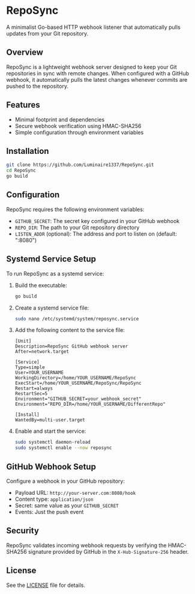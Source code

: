 # RepoSync

A minimalist Go-based HTTP webhook listener that automatically pulls updates from your Git repository.

## Overview

RepoSync is a lightweight webhook server designed to keep your Git repositories in sync with remote changes. When configured with a GitHub webhook, it automatically pulls the latest changes whenever commits are pushed to the repository.

## Features

- Minimal footprint and dependencies
- Secure webhook verification using HMAC-SHA256
- Simple configuration through environment variables

## Installation

```bash
git clone https://github.com/Luminaire1337/RepoSync.git
cd RepoSync
go build
```

## Configuration

RepoSync requires the following environment variables:

- `GITHUB_SECRET`: The secret key configured in your GitHub webhook
- `REPO_DIR`: The path to your Git repository directory
- `LISTEN_ADDR` (optional): The address and port to listen on (default: ":8080")

## Systemd Service Setup

To run RepoSync as a systemd service:

1. Build the executable:

   ```bash
   go build
   ```

2. Create a systemd service file:

   ```bash
   sudo nano /etc/systemd/system/reposync.service
   ```

3. Add the following content to the service file:

   ```
   [Unit]
   Description=RepoSync GitHub webhook server
   After=network.target

   [Service]
   Type=simple
   User=YOUR_USERNAME
   WorkingDirectory=/home/YOUR_USERNAME/RepoSync
   ExecStart=/home/YOUR_USERNAME/RepoSync/RepoSync
   Restart=always
   RestartSec=5
   Environment="GITHUB_SECRET=your_webhook_secret"
   Environment="REPO_DIR=/home/YOUR_USERNAME/DifferentRepo"

   [Install]
   WantedBy=multi-user.target
   ```

4. Enable and start the service:

   ```bash
   sudo systemctl daemon-reload
   sudo systemctl enable --now reposync
   ```

## GitHub Webhook Setup

Configure a webhook in your GitHub repository:

- Payload URL: `http://your-server.com:8080/hook`
- Content type: `application/json`
- Secret: same value as your `GITHUB_SECRET`
- Events: Just the push event

## Security

RepoSync validates incoming webhook requests by verifying the HMAC-SHA256 signature provided by GitHub in the `X-Hub-Signature-256` header.

## License

See the [LICENSE](https://github.com/Luminaire1337/RepoSync/blob/master/LICENSE) file for details.
